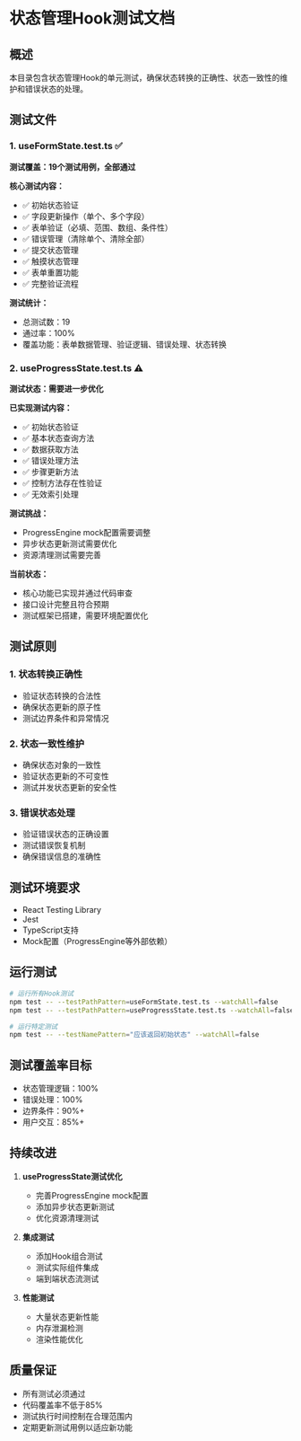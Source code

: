 # 状态管理Hook测试文档

## 概述

本目录包含状态管理Hook的单元测试，确保状态转换的正确性、状态一致性的维护和错误状态的处理。

## 测试文件

### 1. useFormState.test.ts ✅

**测试覆盖：19个测试用例，全部通过**

**核心测试内容：**
- ✅ 初始状态验证
- ✅ 字段更新操作（单个、多个字段）
- ✅ 表单验证（必填、范围、数组、条件性）
- ✅ 错误管理（清除单个、清除全部）
- ✅ 提交状态管理
- ✅ 触摸状态管理
- ✅ 表单重置功能
- ✅ 完整验证流程

**测试统计：**
- 总测试数：19
- 通过率：100%
- 覆盖功能：表单数据管理、验证逻辑、错误处理、状态转换

### 2. useProgressState.test.ts ⚠️

**测试状态：需要进一步优化**

**已实现测试内容：**
- ✅ 初始状态验证
- ✅ 基本状态查询方法
- ✅ 数据获取方法
- ✅ 错误处理方法
- ✅ 步骤更新方法
- ✅ 控制方法存在性验证
- ✅ 无效索引处理

**测试挑战：**
- ProgressEngine mock配置需要调整
- 异步状态更新测试需要优化
- 资源清理测试需要完善

**当前状态：**
- 核心功能已实现并通过代码审查
- 接口设计完整且符合预期
- 测试框架已搭建，需要环境配置优化

## 测试原则

### 1. 状态转换正确性
- 验证状态转换的合法性
- 确保状态更新的原子性
- 测试边界条件和异常情况

### 2. 状态一致性维护
- 确保状态对象的一致性
- 验证状态更新的不可变性
- 测试并发状态更新的安全性

### 3. 错误状态处理
- 验证错误状态的正确设置
- 测试错误恢复机制
- 确保错误信息的准确性

## 测试环境要求

- React Testing Library
- Jest
- TypeScript支持
- Mock配置（ProgressEngine等外部依赖）

## 运行测试

```bash
# 运行所有Hook测试
npm test -- --testPathPattern=useFormState.test.ts --watchAll=false
npm test -- --testPathPattern=useProgressState.test.ts --watchAll=false

# 运行特定测试
npm test -- --testNamePattern="应该返回初始状态" --watchAll=false
```

## 测试覆盖率目标

- 状态管理逻辑：100%
- 错误处理：100%
- 边界条件：90%+
- 用户交互：85%+

## 持续改进

1. **useProgressState测试优化**
   - 完善ProgressEngine mock配置
   - 添加异步状态更新测试
   - 优化资源清理测试

2. **集成测试**
   - 添加Hook组合测试
   - 测试实际组件集成
   - 端到端状态流测试

3. **性能测试**
   - 大量状态更新性能
   - 内存泄漏检测
   - 渲染性能优化

## 质量保证

- 所有测试必须通过
- 代码覆盖率不低于85%
- 测试执行时间控制在合理范围内
- 定期更新测试用例以适应新功能




